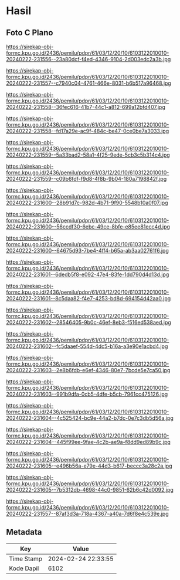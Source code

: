 # Hasil

## Foto C Plano

https://sirekap-obj-formc.kpu.go.id/2436/pemilu/pdpr/61/03/12/20/10/6103122010010-20240222-231556--23a80dcf-f4ed-4346-9104-2d003edc2a3b.jpg

https://sirekap-obj-formc.kpu.go.id/2436/pemilu/pdpr/61/03/12/20/10/6103122010010-20240222-231557--c7940c04-4761-466e-8031-b6b517a96468.jpg

https://sirekap-obj-formc.kpu.go.id/2436/pemilu/pdpr/61/03/12/20/10/6103122010010-20240222-231558--36fec616-41b7-44c1-a812-699a12bfd407.jpg

https://sirekap-obj-formc.kpu.go.id/2436/pemilu/pdpr/61/03/12/20/10/6103122010010-20240222-231558--fd17a29e-ac9f-484c-be47-0ce0be7a3033.jpg

https://sirekap-obj-formc.kpu.go.id/2436/pemilu/pdpr/61/03/12/20/10/6103122010010-20240222-231559--5a33bad2-58a1-4f25-9ede-5cb3c5b314c4.jpg

https://sirekap-obj-formc.kpu.go.id/2436/pemilu/pdpr/61/03/12/20/10/6103122010010-20240222-231559--c09b6fdf-f9d8-4f8b-9b04-180a7198842f.jpg

https://sirekap-obj-formc.kpu.go.id/2436/pemilu/pdpr/61/03/12/20/10/6103122010010-20240222-231600--28b91d7c-982d-4b71-9f90-5548b10a0f07.jpg

https://sirekap-obj-formc.kpu.go.id/2436/pemilu/pdpr/61/03/12/20/10/6103122010010-20240222-231600--56ccdf30-6ebc-49ce-8bfe-e85ee81ecc4d.jpg

https://sirekap-obj-formc.kpu.go.id/2436/pemilu/pdpr/61/03/12/20/10/6103122010010-20240222-231600--64675d93-7be4-4ff4-b65a-ab3aa02761f6.jpg

https://sirekap-obj-formc.kpu.go.id/2436/pemilu/pdpr/61/03/12/20/10/6103122010010-20240222-231601--6dedb5f8-e092-47e4-83fe-1dd790d4d13d.jpg

https://sirekap-obj-formc.kpu.go.id/2436/pemilu/pdpr/61/03/12/20/10/6103122010010-20240222-231601--8c5daa82-f4e7-4253-bd8d-694154d42aa0.jpg

https://sirekap-obj-formc.kpu.go.id/2436/pemilu/pdpr/61/03/12/20/10/6103122010010-20240222-231602--28546405-9b0c-46ef-8eb3-f516ed538aed.jpg

https://sirekap-obj-formc.kpu.go.id/2436/pemilu/pdpr/61/03/12/20/10/6103122010010-20240222-231602--fc5daaef-554d-4dc5-b16a-a3e90e1acbd4.jpg

https://sirekap-obj-formc.kpu.go.id/2436/pemilu/pdpr/61/03/12/20/10/6103122010010-20240222-231603--2e8b6fdb-e6ef-4346-80e7-7bcde5e7ca50.jpg

https://sirekap-obj-formc.kpu.go.id/2436/pemilu/pdpr/61/03/12/20/10/6103122010010-20240222-231603--991b9dfa-0cb5-4dfe-b5cb-7961cc475126.jpg

https://sirekap-obj-formc.kpu.go.id/2436/pemilu/pdpr/61/03/12/20/10/6103122010010-20240222-231604--4c525424-bc9e-44a2-b7dc-0e7c3db5d56a.jpg

https://sirekap-obj-formc.kpu.go.id/2436/pemilu/pdpr/61/03/12/20/10/6103122010010-20240222-231604--445f99ee-9fae-4c2b-ae9a-f8dd9ed89b9c.jpg

https://sirekap-obj-formc.kpu.go.id/2436/pemilu/pdpr/61/03/12/20/10/6103122010010-20240222-231605--e496b56a-e79e-44d3-b617-beccc3a28c2a.jpg

https://sirekap-obj-formc.kpu.go.id/2436/pemilu/pdpr/61/03/12/20/10/6103122010010-20240222-231605--7b5312db-4698-44c0-9851-62b6c42d0092.jpg

https://sirekap-obj-formc.kpu.go.id/2436/pemilu/pdpr/61/03/12/20/10/6103122010010-20240222-231557--87af3d3a-718a-4367-a40a-7d6f8e4c539e.jpg


## Metadata

| Key        | Value               |
| ---------- | ------------------- |
| Time Stamp | 2024-02-24 22:33:55 |
| Kode Dapil | 6102                |



